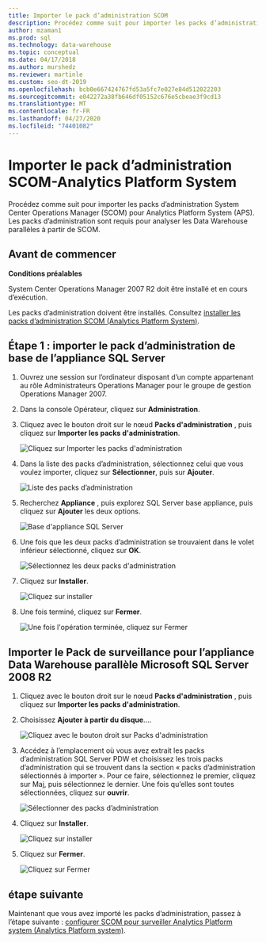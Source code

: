 ```yaml
---
title: Importer le pack d’administration SCOM
description: Procédez comme suit pour importer les packs d’administration System Center Operations Manager (SCOM) pour Analytics Platform System (APS). Les packs d’administration sont requis pour analyser les Data Warehouse parallèles à partir de SCOM.
author: mzaman1
ms.prod: sql
ms.technology: data-warehouse
ms.topic: conceptual
ms.date: 04/17/2018
ms.author: murshedz
ms.reviewer: martinle
ms.custom: seo-dt-2019
ms.openlocfilehash: bcb0e667424767fd53a5fc7e027e84d512022203
ms.sourcegitcommit: e042272a38fb646df05152c676e5cbeae3f9cd13
ms.translationtype: MT
ms.contentlocale: fr-FR
ms.lasthandoff: 04/27/2020
ms.locfileid: "74401082"
---
```

# <a name="import-the-scom-management-pack---analytics-platform-system"></a>Importer le pack d’administration SCOM-Analytics Platform System
Procédez comme suit pour importer les packs d’administration System Center Operations Manager (SCOM) pour Analytics Platform System (APS). Les packs d’administration sont requis pour analyser les Data Warehouse parallèles à partir de SCOM. 
  
## <a name="before-you-begin"></a><a name="BeforeBegin"></a>Avant de commencer  
**Conditions préalables**  
  
System Center Operations Manager 2007 R2 doit être installé et en cours d’exécution.  
  
Les packs d’administration doivent être installés. Consultez [installer les packs d’administration SCOM &#40;Analytics Platform System&#41;](install-the-scom-management-packs.md).  
  
## <a name="step-1-import-the-sql-server-appliance-base-management-pack"></a><a name="Step1"></a>Étape 1 : importer le pack d’administration de base de l’appliance SQL Server  
  
1.  Ouvrez une session sur l’ordinateur disposant d’un compte appartenant au rôle Administrateurs Operations Manager pour le groupe de gestion Operations Manager 2007.  
  
2.  Dans la console Opérateur, cliquez sur **Administration**.  
  
3.  Cliquez avec le bouton droit sur le nœud **Packs d'administration** , puis cliquez sur **Importer les packs d'administration**.  
  
    ![Cliquez sur Importer les packs d'administration](./media/import-the-scom-management-pack-for-pdw/SCOM_IMP.png "SCOM_IMP")  
  
4.  Dans la liste des packs d’administration, sélectionnez celui que vous voulez importer, cliquez sur **Sélectionner**, puis sur **Ajouter**.  
  
    ![Liste des packs d’administration](./media/import-the-scom-management-pack-for-pdw/SCOM_IMP2.png "SCOM_IMP2")  
  
5.  Recherchez **Appliance** , puis explorez SQL Server base appliance, puis cliquez sur **Ajouter** les deux options.  
  
    ![Base d'appliance SQL Server](./media/import-the-scom-management-pack-for-pdw/SCOM_IMP3.png "SCOM_IMP3")  
  
6.  Une fois que les deux packs d’administration se trouvaient dans le volet inférieur sélectionné, cliquez sur **OK**.  
  
    ![Sélectionnez les deux packs d'administration](./media/import-the-scom-management-pack-for-pdw/SCOM_IMP4.png "SCOM_IMP4")  
  
7.  Cliquez sur **Installer**.  
  
    ![Cliquez sur installer](./media/import-the-scom-management-pack-for-pdw/SCOM_IMP5.png "SCOM_IMP5")  
  
8.  Une fois terminé, cliquez sur **Fermer**.  
  
    ![Une fois l'opération terminée, cliquez sur Fermer](./media/import-the-scom-management-pack-for-pdw/SCOM_IMP6.png "SCOM_IMP6")  
  
## <a name="import-the-monitoring-pack-for-microsoft-sql-server-2008-r2-parallel-data-warehouse-appliance"></a><a name="Step2"></a>Importer le Pack de surveillance pour l’appliance Data Warehouse parallèle Microsoft SQL Server 2008 R2  
  
1.  Cliquez avec le bouton droit sur le nœud **Packs d'administration** , puis cliquez sur **Importer les packs d'administration**.  
  
2.  Choisissez **Ajouter à partir du disque**....  
  
    ![Cliquez avec le bouton droit sur Packs d'administration](./media/import-the-scom-management-pack-for-pdw/SCOM_PDW.png "SCOM_PDW")  
  
3.  Accédez à l’emplacement où vous avez extrait les packs d’administration SQL Server PDW et choisissez les trois packs d’administration qui se trouvent dans la section « packs d’administration sélectionnés à importer ». Pour ce faire, sélectionnez le premier, cliquez sur Maj, puis sélectionnez le dernier. Une fois qu’elles sont toutes sélectionnées, cliquez sur **ouvrir**.  
  
    ![Sélectionner des packs d’administration](./media/import-the-scom-management-pack-for-pdw/SCOM_PDW2.png "SCOM_PDW2")  
  
4.  Cliquez sur **Installer**.  
  
    ![Cliquez sur installer](./media/import-the-scom-management-pack-for-pdw/SCOM_PDW3.png "SCOM_PDW3")  
  
5.  Cliquez sur **Fermer**.  
  
    ![Cliquez sur Fermer](./media/import-the-scom-management-pack-for-pdw/SCOM_PDW4.png "SCOM_PDW4")  
  
## <a name="next-step"></a>étape suivante  
Maintenant que vous avez importé les packs d’administration, passez à l’étape suivante : [configurer SCOM pour surveiller Analytics Platform system &#40;Analytics Platform system&#41;](configure-scom-to-monitor-analytics-platform-system.md).  
  
<!-- MISSING LINKS ## See Also  
[Common Metadata Query Examples &#40;SQL Server PDW&#41;](../sqlpdw/common-metadata-query-examples-sql-server-pdw.md)  -->  
  
